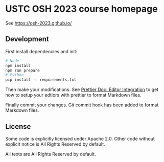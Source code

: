 # USTC OSH 2023 course homepage

See <https://osh-2023.github.io/>

## Development

First install dependencies and init:

```bash
# Node
npm install
npm run prepare
# Python
pip install -r requirements.txt
```

Then make your modifications.
See [Prettier Doc: Editor Integration](https://prettier.io/docs/en/editors.html)
to get how to setup your edtiors with prettier to format Markdown files.

Finally commit your changes.
Git commit hook has been added to format Markdown files.

## License

Some code is explicitly licensed under Apache 2.0.
Other code without explicit notice is All Rights Reserved by default.

All texts are All Rights Reserved by default.

